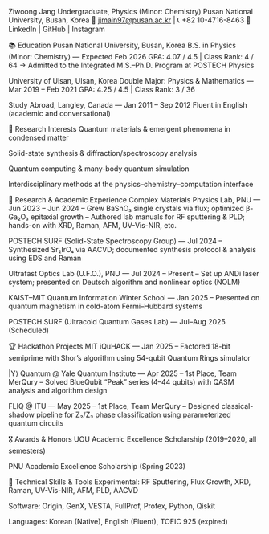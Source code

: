 Ziwoong Jang
Undergraduate, Physics (Minor: Chemistry)
Pusan National University, Busan, Korea
📧 jjmain97@pusan.ac.kr | 📞 +82 10-4716-8463
🔗 LinkedIn | GitHub | Instagram

📚 Education
Pusan National University, Busan, Korea
B.S. in Physics (Minor: Chemistry) — Expected Feb 2026
GPA: 4.07 / 4.5 | Class Rank: 4 / 64
→ Admitted to the Integrated M.S.–Ph.D. Program at POSTECH Physics

University of Ulsan, Ulsan, Korea
Double Major: Physics & Mathematics — Mar 2019 – Feb 2021
GPA: 4.25 / 4.5 | Class Rank: 3 / 36

Study Abroad, Langley, Canada — Jan 2011 – Sep 2012
Fluent in English (academic and conversational)

🔬 Research Interests
Quantum materials & emergent phenomena in condensed matter

Solid-state synthesis & diffraction/spectroscopy analysis

Quantum computing & many-body quantum simulation

Interdisciplinary methods at the physics–chemistry–computation interface

💼 Research & Academic Experience
Complex Materials Physics Lab, PNU — Jun 2023 – Jun 2024
– Grew BaSnO₃ single crystals via flux; optimized β-Ga₂O₃ epitaxial growth
– Authored lab manuals for RF sputtering & PLD; hands-on with XRD, Raman, AFM, UV-Vis-NIR, etc.

POSTECH SURF (Solid-State Spectroscopy Group) — Jul 2024
– Synthesized Sr₂IrO₄ via AACVD; documented synthesis protocol & analysis using EDS and Raman

Ultrafast Optics Lab (U.F.O.), PNU — Jul 2024 – Present
– Set up ANDi laser system; presented on Deutsch algorithm and nonlinear optics (NOLM)

KAIST–MIT Quantum Information Winter School — Jan 2025
– Presented on quantum magnetism in cold-atom Fermi–Hubbard systems

POSTECH SURF (Ultracold Quantum Gases Lab) — Jul–Aug 2025 (Scheduled)

🏆 Hackathon Projects
MIT iQuHACK — Jan 2025
– Factored 18-bit semiprime with Shor’s algorithm using 54-qubit Quantum Rings simulator

|Y⟩ Quantum @ Yale Quantum Institute — Apr 2025
– 1st Place, Team MerQury
– Solved BlueQubit “Peak” series (4–44 qubits) with QASM analysis and algorithm design

FLIQ @ ITU — May 2025
– 1st Place, Team MerQury
– Designed classical-shadow pipeline for Z₂/Z₃ phase classification using parameterized quantum circuits

🎖 Awards & Honors
UOU Academic Excellence Scholarship (2019–2020, all semesters)

PNU Academic Excellence Scholarship (Spring 2023)

🧪 Technical Skills & Tools
Experimental: RF Sputtering, Flux Growth, XRD, Raman, UV-Vis-NIR, AFM, PLD, AACVD

Software: Origin, GenX, VESTA, FullProf, Profex, Python, Qiskit

Languages: Korean (Native), English (Fluent), TOEIC 925 (expired)

